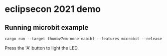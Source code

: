 # eclipsecon 2021 demo

## Running microbit example

```
cargo run --target thumbv7em-none-eabihf --features microbit --release
```

Press the 'A' button to light the LED.

